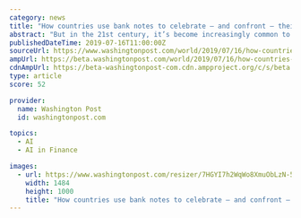 ```yaml
---
category: news
title: "How countries use bank notes to celebrate — and confront — their own history"
abstract: "But in the 21st century, it’s become increasingly common to use bank-notes to celebrate a nation’s history ... now remembered as a founding father of computer science and artificial intelligence, on the nation’s new 50-pound bill."
publishedDateTime: 2019-07-16T11:00:00Z
sourceUrl: https://www.washingtonpost.com/world/2019/07/16/how-countries-use-bank-notes-celebrate-confront-their-own-history/
ampUrl: https://beta.washingtonpost.com/world/2019/07/16/how-countries-use-bank-notes-celebrate-confront-their-own-history/?outputType=amp
cdnAmpUrl: https://beta-washingtonpost-com.cdn.ampproject.org/c/s/beta.washingtonpost.com/world/2019/07/16/how-countries-use-bank-notes-celebrate-confront-their-own-history/?outputType=amp
type: article
score: 52

provider:
  name: Washington Post
  id: washingtonpost.com

topics:
  - AI
  - AI in Finance

images:
  - url: https://www.washingtonpost.com/resizer/7HGYI7h2WqWo8XmuObLzN-5ZFaw=/1484x0/arc-anglerfish-washpost-prod-washpost.s3.amazonaws.com/public/PJOMG7FG64I6TBZTJDEHENPTSY.jpg
    width: 1484
    height: 1000
    title: "How countries use bank notes to celebrate — and confront — their own history"
---
```

